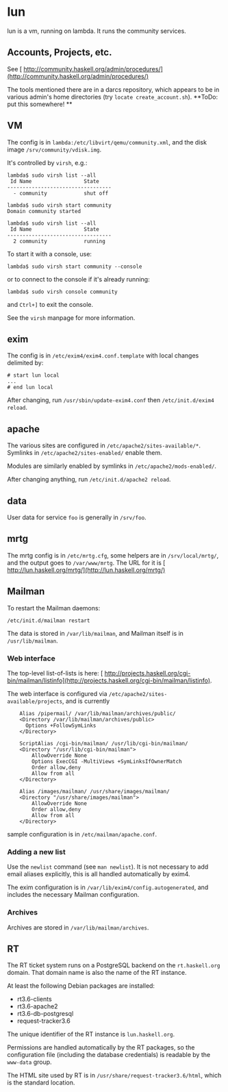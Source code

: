 # lun



lun is a vm, running on lambda. It runs the community services.


## Accounts, Projects, etc.



See [
http://community.haskell.org/admin/procedures/](http://community.haskell.org/admin/procedures/)



The tools mentioned there are in a darcs repository, which appears to be in various admin's home directories (try `locate create_account.sh`).  **ToDo: put this somewhere! **


## VM



The config is in `lambda:/etc/libvirt/qemu/community.xml`, and the disk image
`/srv/community/vdisk.img`.



It's controlled by `virsh`, e.g.:


```wiki
lambda$ sudo virsh list --all
 Id Name                 State
----------------------------------
  - community            shut off

lambda$ sudo virsh start community
Domain community started

lambda$ sudo virsh list --all
 Id Name                 State
----------------------------------
  2 community            running
```


To start it with a console, use:


```wiki
lambda$ sudo virsh start community --console
```


or to connect to the console if it's already running:


```wiki
lambda$ sudo virsh console community
```


and `Ctrl+]` to exit the console.



See the `virsh` manpage for more information.


## exim



The config is in `/etc/exim4/exim4.conf.template` with local changes delimited by:


```wiki
# start lun local
...
# end lun local
```


After changing, run `/usr/sbin/update-exim4.conf` then `/etc/init.d/exim4 reload`.


## apache



The various sites are configured in `/etc/apache2/sites-available/*`. Symlinks in
`/etc/apache2/sites-enabled/` enable them.



Modules are similarly enabled by symlinks in `/etc/apache2/mods-enabled/`.



After changing anything, run `/etc/init.d/apache2 reload`.


## data



User data for service `foo` is generally in `/srv/foo`.


## mrtg



The mrtg config is in `/etc/mrtg.cfg`, some helpers are in `/srv/local/mrtg/`, and the output goes to `/var/www/mrtg`. The URL for it is [
http://lun.haskell.org/mrtg/](http://lun.haskell.org/mrtg/)


## Mailman



To restart the Mailman daemons:


```wiki
/etc/init.d/mailman restart
```


The data is stored in `/var/lib/mailman`, and Mailman itself is in `/usr/lib/mailman`.


### Web interface



The top-level list-of-lists is here: [
http://projects.haskell.org/cgi-bin/mailman/listinfo](http://projects.haskell.org/cgi-bin/mailman/listinfo).



The web interface is configured via `/etc/apache2/sites-available/projects`, and is currently


```wiki
    Alias /pipermail/ /var/lib/mailman/archives/public/
    <Directory /var/lib/mailman/archives/public>
      Options +FollowSymLinks
    </Directory>

    ScriptAlias /cgi-bin/mailman/ /usr/lib/cgi-bin/mailman/
    <Directory "/usr/lib/cgi-bin/mailman">
        AllowOverride None
        Options ExecCGI -MultiViews +SymLinksIfOwnerMatch
        Order allow,deny
        Allow from all
    </Directory>

    Alias /images/mailman/ /usr/share/images/mailman/
    <Directory "/usr/share/images/mailman">
        AllowOverride None
        Order allow,deny
        Allow from all
    </Directory>
```


sample configuration is in `/etc/mailman/apache.conf`.


### Adding a new list



Use the `newlist` command (see `man newlist`).  It is not necessary to add email aliases explicitly, this is all handled automatically by exim4.  



The exim configuration is in `/var/lib/exim4/config.autogenerated`, and includes the necessary Mailman configuration.


### Archives



Archives are stored in `/var/lib/mailman/archives`.


## RT



The RT ticket system runs on a PostgreSQL backend on the `rt.haskell.org` domain.
That domain name is also the name of the RT instance.



At least the following Debian packages are installed:


- rt3.6-clients
- rt3.6-apache2
- rt3.6-db-postgresql
- request-tracker3.6


The unique identifier of the RT instance is `lun.haskell.org`.



Permissions are handled automatically by the RT packages, so the configuration file (including the database credentials) is readable by the `www-data` group.



The HTML site used by RT is in `/usr/share/request-tracker3.6/html`, which is the standard location.


